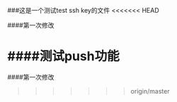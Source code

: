 ###这是一个测试test ssh key的文件
<<<<<<< HEAD

####第一次修改

####测试push功能
=======
####第一次修改
>>>>>>> origin/master
